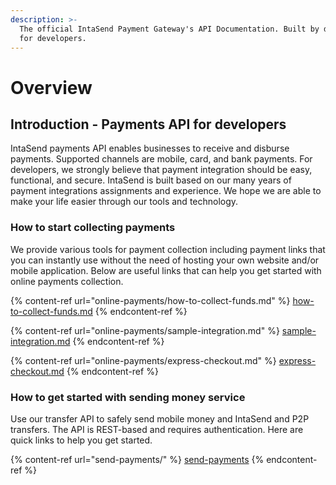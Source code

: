```yaml
---
description: >-
  The official IntaSend Payment Gateway's API Documentation. Built by developers
  for developers.
---
```


# Overview

## Introduction - Payments API for developers

IntaSend payments API enables businesses to receive and disburse payments. Supported channels are mobile, card, and bank payments. For developers, we strongly believe that payment integration should be easy, functional, and secure. IntaSend is built based on our many years of payment integrations assignments and experience. We hope we are able to make your life easier through our tools and technology.

### How to start collecting payments

We provide various tools for payment collection including payment links that you can instantly use without the need of hosting your own website and/or mobile application. Below are useful links that can help you get started with online payments collection.

{% content-ref url="online-payments/how-to-collect-funds.md" %}
[how-to-collect-funds.md](online-payments/how-to-collect-funds.md)
{% endcontent-ref %}

{% content-ref url="online-payments/sample-integration.md" %}
[sample-integration.md](online-payments/sample-integration.md)
{% endcontent-ref %}

{% content-ref url="online-payments/express-checkout.md" %}
[express-checkout.md](online-payments/express-checkout.md)
{% endcontent-ref %}

### How to get started with sending money service

Use our transfer API to safely send mobile money and IntaSend and P2P transfers. The API is REST-based and requires authentication. Here are quick links to help you get started.

{% content-ref url="send-payments/" %}
[send-payments](send-payments/)
{% endcontent-ref %}
